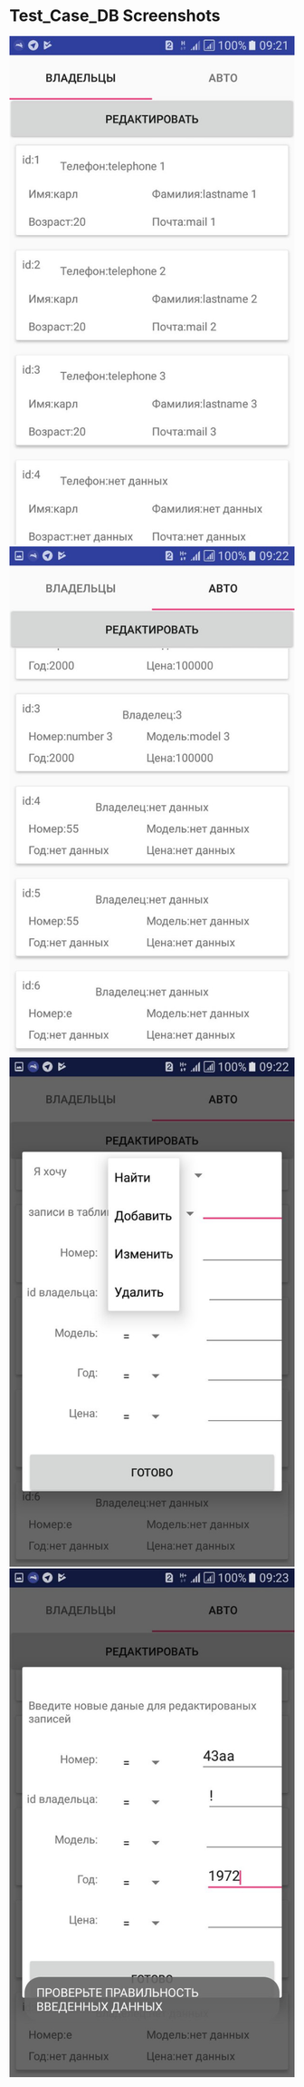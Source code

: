 # Test_Case_DB Screenshots
![Image alt](https://github.com/Karl-Sikorsky/Test_Case_DB/raw/master/1.jpg)
![Image alt](https://github.com/Karl-Sikorsky/Test_Case_DB/raw/master/2.jpg)
![Image alt](https://github.com/Karl-Sikorsky/Test_Case_DB/raw/master/3.jpg)
![Image alt](https://github.com/Karl-Sikorsky/Test_Case_DB/raw/master/4.jpg)
